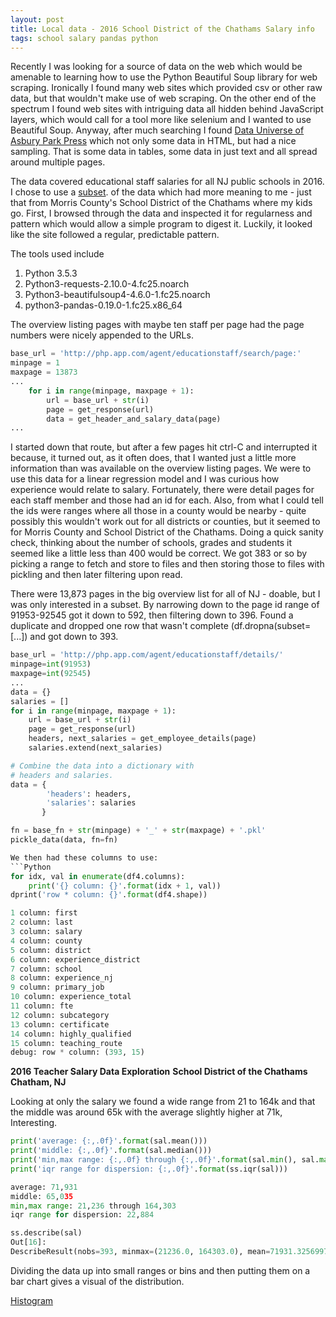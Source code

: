 ```yaml
---
layout: post
title: Local data - 2016 School District of the Chathams Salary info
tags: school salary pandas python
---
```



Recently I was looking for a source of data on the web which would be amenable to learning how to use the Python Beautiful Soup library for web scraping.  Ironically I found many web sites which provided csv or other raw data, but that wouldn't make use of web scraping.  On the other end of the spectrum I found web sites with intriguing data all hidden behind JavaScript layers, which would call for a tool more like selenium and I wanted to use Beautiful Soup.  Anyway, after much searching I found
[Data Universe of Asbury Park Press](http://php.app.com/agent/educationstaff) which not only some data in HTML, but had a nice sampling.  That is some data in tables, some data in just text and all spread around multiple pages.

The data covered educational staff salaries for all NJ public schools in 2016.  I chose to use a [subset](http://php.app.com/agent/educationstaff/search?last_name=&first_name=&county=MORRIS&district=SCH+DIST+OF+THE+CHATHAMS&school=).  of the data which had more meaning to me - just that from Morris County's School District of the Chathams where my kids go.  First, I browsed through the data and inspected it for regularness and pattern which would allow a simple program to digest it.  Luckily, it looked like the site followed a regular, predictable pattern.  

The tools used include
1. Python 3.5.3  
2. Python3-requests-2.10.0-4.fc25.noarch  
3. Python3-beautifulsoup4-4.6.0-1.fc25.noarch  
4. python3-pandas-0.19.0-1.fc25.x86_64  


The overview listing pages with maybe ten staff per page had the page numbers were nicely appended to the URLs.  

```Python
base_url = 'http://php.app.com/agent/educationstaff/search/page:'
minpage = 1
maxpage = 13873
...
    for i in range(minpage, maxpage + 1):
        url = base_url + str(i)
        page = get_response(url)
        data = get_header_and_salary_data(page)
...
```

I started down that route, but after a few pages hit ctrl-C and interrupted it because, it turned out, as it often does, that I wanted just a little more information than was available on the overview listing pages.  We were to use this data for a linear regression model and I was curious how experience would relate to salary.  Fortunately, there were detail pages for each staff member and those had an id for each.  Also, from what I could tell the ids were ranges where all those in a county would be nearby - quite possibly this wouldn't work out for all districts or counties, but it seemed to for Morris County and School District of the Chathams.  Doing a quick sanity check, thinking about the number of schools, grades and students it seemed like a little less than 400 would be correct.  We got 383 or so by picking a range to fetch and store to files and then storing those to files with pickling and then later filtering upon read.

There were 13,873 pages in the big overview list for all of NJ - doable, but I was only interested in a subset.  By narrowing down to the page id range of 91953-92545 got it down to 592, then filtering down to 396.  Found a duplicate and dropped one row that wasn't complete (df.dropna(subset=[...]) and got down to 393.  

```Python
base_url = 'http://php.app.com/agent/educationstaff/details/'
minpage=int(91953)
maxpage=int(92545)
...
data = {}
salaries = []
for i in range(minpage, maxpage + 1):
	url = base_url + str(i)
	page = get_response(url)
	headers, next_salaries = get_employee_details(page)
	salaries.extend(next_salaries)

# Combine the data into a dictionary with
# headers and salaries.
data = {
        'headers': headers,
        'salaries': salaries
       }

fn = base_fn + str(minpage) + '_' + str(maxpage) + '.pkl'
pickle_data(data, fn=fn)

We then had these columns to use:
```Python
for idx, val in enumerate(df4.columns):
    print('{} column: {}'.format(idx + 1, val))
dprint('row * column: {}'.format(df4.shape))

1 column: first
2 column: last
3 column: salary
4 column: county
5 column: district
6 column: experience_district
7 column: school
8 column: experience_nj
9 column: primary_job
10 column: experience_total
11 column: fte
12 column: subcategory
13 column: certificate
14 column: highly_qualified
15 column: teaching_route
debug: row * column: (393, 15)
```

**2016 Teacher Salary Data Exploration**
**School District of the Chathams**
**Chatham, NJ**

Looking at only the salary we found a wide range from 21 to 164k
and that the middle was around 65k with the average slightly higher
at 71k, Interesting.

```Python
print('average: {:,.0f}'.format(sal.mean()))
print('middle: {:,.0f}'.format(sal.median()))
print('min,max range: {:,.0f} through {:,.0f}'.format(sal.min(), sal.max()))
print('iqr range for dispersion: {:,.0f}'.format(ss.iqr(sal)))

average: 71,931
middle: 65,035
min,max range: 21,236 through 164,303
iqr range for dispersion: 22,884

ss.describe(sal)
Out[16]:
DescribeResult(nobs=393, minmax=(21236.0, 164303.0), mean=71931.325699745546, variance=475049866.43446535, skewness=1.1999130808179492, kurtosis=2.1010797452043084)
```

Dividing the data up into small ranges or bins and then putting them on a bar chart gives a visual of the distribution.

[Histogram](/images/data_universe_edu_sal_ch_hist.png "Histogram")
